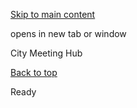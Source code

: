[Skip to main content](https://www.pittsburghpa.gov/Home/Do-it-online/City-Meeting-Hub#main-content)

opens in new tab or window

City Meeting Hub

[Back to top](https://www.pittsburghpa.gov/Home/Do-it-online/City-Meeting-Hub#body-top)

Ready
